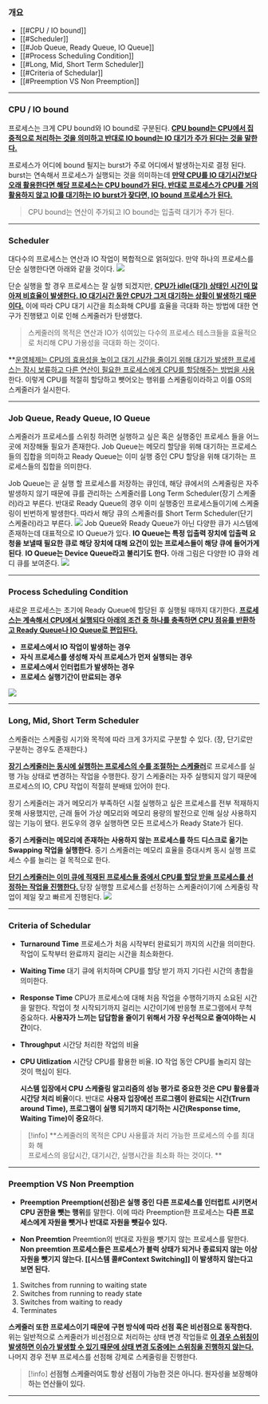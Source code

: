 ### 개요
* [[#CPU / IO bound]]
* [[#Scheduler]]
* [[#Job Queue, Ready Queue, IO Queue]]
* [[#Process Scheduling Condition]]
* [[#Long, Mid, Short Term Scheduler]]
* [[#Criteria of Schedular]]
* [[#Preemption VS Non Preemption]]
___
### CPU / IO bound

프로세스는 크게 CPU bound와 IO bound로 구분된다. **<u>CPU bound는 CPU에서 집중적으로 처리하는 것을 의미하고 반대로 IO bound는 IO 대기가 주가 된다는 것을 말한다.</u>**

프로세스가 어디에 bound 될지는 burst가 주로 어디에서 발생하는지로 결정 된다. burst는 연속해서 프로세스가 실행되는 것을 의미하는데 **<u>만약 CPU를 IO 대기시간보다 오래 활용한다면 해당 프로세스는 CPU bound가 된다. 반대로 프로세스가 CPU를 거의 활용하지 않고 IO를 대기하는 IO burst가 잦다면, IO bound 프로세스가 된다.</u>**

> <span class="red-bg red">CPU bound는 연산이 주가되고 IO bound는 입출력 대기가 주가 된다.</span>

___
### Scheduler
대다수의 프로세스는 연산과 IO 작업이 복합적으로 얽혀있다. 만약 하나의 프로세스를 단순 실행한다면 아래와 같을 것이다. 
![](https://my-study.s3.ap-northeast-2.amazonaws.com/%EC%8A%A4%EC%BC%80%EC%A4%84%EB%9F%AC%20/%20%EC%8A%A4%ED%81%AC%EB%A6%B0%EC%83%B7%202023-10-06%20%EC%98%A4%ED%9B%84%204.58.02.png)

단순 실행을 할 경우 프로세스는 잘 실행 되겠지만, **<u>CPU가 idle(대기) 상태인 시간이 많아져 비효율이 발생한다. IO 대기시간 동안 CPU가 그저 대기하는 상황이 발생하기 때문이다.</u>**
이에 따라  CPU  대기 시간을 최소화해 CPU를 효율을 극대화 하는 방법에 대한 연구가 진행됐고 이로 인해 스케줄러가 탄생했다.

> <span class="red-bg red">스케줄러의 목적은 연산과 IO가 섞여있는 다수의 프로세스 테스크들을 효율적으로 처리해 CPU 가용성을 극대화 하는 것이다. </span>

**<u>운영체제는 CPU의 효용성을 높이고 대기 시간을 줄이기 위해 대기가 발생한 프로세스는 잠시 보류하고 다른 연산이 필요한 프로세스에게 CPU를 할당해주는 방법을 사용</u>한다. 이렇게 CPU를 적절히 할당하고 뺏어오는 행위를 스케줄링이라하고 이를 OS의 스케줄러가 실시한다.
___
### Job Queue, Ready Queue, IO Queue
스케줄러가 프로세스를 스위칭 하려면 실행하고 싶은 혹은 실행중인 프로세스 들을 어느곳에 저장해둘 필요가 존재한다. Job Queue는 메모리 할당을 위해 대기하는 프로세스들의 집합을 의미하고 Ready Queue는 이미 실행 중인 CPU 할당을 위해 대기하는 프로세스들의 집합을 의미한다.

Job Queue는 곧 실행 할 프로세스를 저장하는 큐인데, 해당 큐에서의 스케줄링은 자주 발생하지 않기 때문에 큐를 관리하는 스케줄러를 Long Term Scheduler(장기 스케줄러)라고 부른다.
반대로 Ready Queue의 경우 이미 실행중인 프로세스들이기에 스케줄링이 빈번하게 발생한다. 따라서 해당 큐의 스케줄러를 Short Term Scheduler(단기 스케줄러)라고 부른다.
![](https://my-study.s3.ap-northeast-2.amazonaws.com/%EC%8A%A4%EC%BC%80%EC%A4%84%EB%9F%AC%20/%20Pasted%20image%2020231012160051.png)
Job Queue와  Ready Queue가 아닌 다양한 큐가 시스템에 존재하는데 대표적으로 IO Queue가 있다.  **IO Queue는 특정 입출력 장치에 입출력 요청을 보낼때 필요한 큐로 해당 장치에 대해 요건이 있는 프로세스들이 해당 큐에 들어가게 된다**. **IO Queue는 Device Queue라고 불리기도 한다.** 아래 그림은 다양한 IO 큐와 레디 큐를 보여준다.
![](https://my-study.s3.ap-northeast-2.amazonaws.com/%EC%8A%A4%EC%BC%80%EC%A4%84%EB%9F%AC%20/%20%EC%8A%A4%ED%81%AC%EB%A6%B0%EC%83%B7%202023-10-12%20%EC%98%A4%ED%9B%84%204.46.08.png)
___
### Process Scheduling Condition
새로운 프로세스는 초기에 Ready Queue에 할당된 후 실행될 때까지 대기한다. <u><b>프로세스는 계속해서 CPU에서 실행되다 아래의 조건 중 하나를 충족하면 CPU 점유를 반환하고 Ready Queue나 IO Queue로 편입된다.</b></u>
* **프로세스에서 IO 작업이 발생하는 경우**
* **자식 프로세스를 생성해 자식 프로세스가 먼저 실행되는 경우**
* **프로세스에서 인터럽트가 발생하는 경우**
* **프로세스 실행기간이 만료되는 경우**

![](https://my-study.s3.ap-northeast-2.amazonaws.com/%EC%8A%A4%EC%BC%80%EC%A4%84%EB%9F%AC%20/%20Pasted%20image%2020231007190405.png)
___
### Long, Mid, Short Term Scheduler
스케줄러는 스케줄링 시기와 목적에 따라 크게 3가지로 구분할 수 있다. (장, 단기로만 구분하는 경우도 존재한다.) 

<u><b>장기 스케줄러는 동시에 실행하는 프로세스의 수를 조절하는 스케줄러</b></u>로 프로세스를 실행 가능 상태로 변경하는 작업을 수행한다. 장기 스케줄러는 자주 실행되지 않기 때문에 프로세스의 IO, CPU 작업이 적절히 분배돼 있어야 한다.

장기 스케줄러는 과거 메모리가 부족하던 시절 실행하고 싶은 프로세스를 전부 적재하지 못해 사용했지만, 근래 들어 가상 메모리와 메모리 용량의 발전으로 인해 실상 사용하지 않는 기능이 됐다. 윈도우의 경우 실행하면 모든 프로세스가 Ready State가 된다.

<span class="red-bg red"><b>중기 스케줄러는 메모리에 존재하는 사용하지 않는 프로세스를 하드 디스크로 옮기는 Swapping 작업을 실행한다</b></span>.  중기 스케줄러는 메모리 효율을 증대시켜 동시 실행 프로세스 수를 늘리는 걸 목적으로 한다.

<u><b>단기 스케줄러는 이미 큐에 적재된 프로세스들 중에서 CPU를 할당 받을 프로세스를 선정하는 작업을 진행한다. </b></u> 당장 실행할 프로세스를 선정하는 스케줄러이기에 스케줄링 작업이 제일 잦고 빠르게 진행된다.
![](https://my-study.s3.ap-northeast-2.amazonaws.com/%EC%8A%A4%EC%BC%80%EC%A4%84%EB%9F%AC%20/%20Pasted%20image%2020231007192246.png)
___
### Criteria of Schedular
- **Turnaround Time**
    프로세스가 처음 시작부터 완료되기 까지의 시간을 의미한다. 작업이 도착부터 완료까지 걸리는 시간을 최소화한다.

- **Waiting Time**
    대기 큐에 위치하며 CPU를 할당 받기 까지 기다린 시간의 총합을 의미한다.

- **Response Time**
    CPU가 프로세스에 대해 처음 작업을 수행하기까지 소요된 시간을 말한다. 작업이 첫 시작되기까지 걸리는 시간이기에 반응형 프로그램에서 무척 중요하다. **사용자가 느끼는 답답함을 줄이기 위해서 가장 우선적으로 줄여야하는 시간**이다.

- **Throughput**
    시간당 처리한 작업의 비율

- **CPU Uitlization**
    시간당 CPU를 활용한 비율. IO 작업 동안 CPU를 놀리지 않는 것이 핵심이 된다.

	**시스템 입장에서 CPU 스케줄링 알고리즘의 성능 평가로 중요한 것은 CPU 활용률과 시간당 처리 비율**이다. 반대로 **사용자 입장에선 프로그램이 완료되는 시간(Trurn around Time), 프로그램이 실행 되기까지 대기하는 시간(Response time, Waiting Time)이 중요**하다.

> [!info]
> **스케줄러의 목적은 CPU 사용률과 처리 가능한 프로세스의 수를 최대화 해  
> 프로세스의 응답시간, 대기시간, 실행시간을 최소화 하는 것이다. **

___
### Preemption VS Non Preemption

- **Preemption**
    **Preemption(선점)은 실행 중인 다른 프로세스를 인터럽트 시키면서 CPU 권한을 뺏는 행위**를 말한다. 이에 따라 Preemption한 프로세스는 **다른 프로세스에게 자원을 뺏거나 반대로 자원을 뺏길수 있다.**  

- **Non Preemtion**
    Preemtion의 반대로 자원을 뺏기지 않는 프로세스를 말한다. **Non preemtion 프로세스들은 프로세스가 블럭 상태가 되거나 종료되지 않는 이상 자원을 뺏기지 않는다. [[시스템 콜#Context Switching]] 이 발생하지 않는다고 보면 된다.**

1. Switches from running to waiting state
2. Switches from running to ready state
3. Switches from waiting to ready
4. Terminates

**스케줄러 또한 프로세스이기 때문에 구현 방식에 따라 선점 혹은 비선점으로 동작한다.** 위는 일반적으로 스케줄러가 비선점으로 처리하는 상태 변경 작업들로 <u><b>이 경우 스위칭이 발생하면 이슈가 발생할 수 있기 때문에 상태 변경 도중에는 스위칭을 진행하지 않는다.</b></u> 나머지 경우 전부 프로세스를 선점해 강제로 스케줄링을 진행한다.

> [!info]
> **선점형 스케줄러여도 항상 선점이 가능한 것은 아니다. 
> 원자성을 보장해야하는 연산들이 있다.**

___
